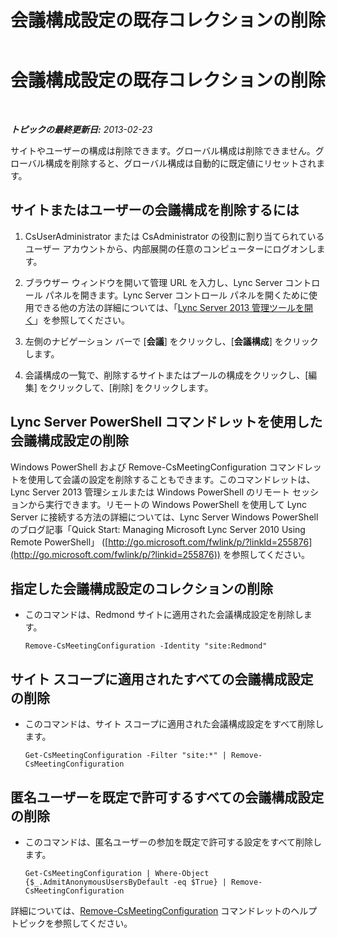 ﻿---
title: 会議構成設定の既存コレクションの削除
TOCTitle: 会議構成設定の既存コレクションの削除
ms:assetid: 92ff8a91-05c5-4047-a533-5dff12f22299
ms:mtpsurl: https://technet.microsoft.com/ja-jp/library/JJ688136(v=OCS.15)
ms:contentKeyID: 49887055
ms.date: 05/19/2016
mtps_version: v=OCS.15
ms.translationtype: HT
---

# 会議構成設定の既存コレクションの削除

 

_**トピックの最終更新日:** 2013-02-23_

サイトやユーザーの構成は削除できます。グローバル構成は削除できません。グローバル構成を削除すると、グローバル構成は自動的に既定値にリセットされます。

## サイトまたはユーザーの会議構成を削除するには

1.  CsUserAdministrator または CsAdministrator の役割に割り当てられているユーザー アカウントから、内部展開の任意のコンピューターにログオンします。

2.  ブラウザー ウィンドウを開いて管理 URL を入力し、Lync Server コントロール パネルを開きます。Lync Server コントロール パネルを開くために使用できる他の方法の詳細については、「[Lync Server 2013 管理ツールを開く](lync-server-2013-open-lync-server-administrative-tools.md)」を参照してください。

3.  左側のナビゲーション バーで \[**会議**\] をクリックし、\[**会議構成**\] をクリックします。

4.  会議構成の一覧で、削除するサイトまたはプールの構成をクリックし、\[編集\] をクリックして、\[削除\] をクリックします。

## Lync Server PowerShell コマンドレットを使用した会議構成設定の削除

Windows PowerShell および Remove-CsMeetingConfiguration コマンドレットを使用して会議の設定を削除することもできます。このコマンドレットは、Lync Server 2013 管理シェルまたは Windows PowerShell のリモート セッションから実行できます。リモートの Windows PowerShell を使用して Lync Server に接続する方法の詳細については、Lync Server Windows PowerShell のブログ記事「Quick Start: Managing Microsoft Lync Server 2010 Using Remote PowerShell」 ([http://go.microsoft.com/fwlink/p/?linkId=255876](http://go.microsoft.com/fwlink/p/?linkid=255876)) を参照してください。

## 指定した会議構成設定のコレクションの削除

  - このコマンドは、Redmond サイトに適用された会議構成設定を削除します。
    
        Remove-CsMeetingConfiguration -Identity "site:Redmond"

## サイト スコープに適用されたすべての会議構成設定の削除

  - このコマンドは、サイト スコープに適用された会議構成設定をすべて削除します。
    
        Get-CsMeetingConfiguration -Filter "site:*" | Remove-CsMeetingConfiguration

## 匿名ユーザーを既定で許可するすべての会議構成設定の削除

  - このコマンドは、匿名ユーザーの参加を既定で許可する設定をすべて削除します。
    
        Get-CsMeetingConfiguration | Where-Object {$_.AdmitAnonymousUsersByDefault -eq $True} | Remove-CsMeetingConfiguration

詳細については、[Remove-CsMeetingConfiguration](remove-csmeetingconfiguration.md) コマンドレットのヘルプ トピックを参照してください。

